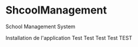 # ShcoolManagement
School Management System


Installation de l'application
Test Test Test Test
TEST
